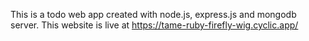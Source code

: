 This is a todo web app created with node.js, express.js and mongodb server. This website is live at https://tame-ruby-firefly-wig.cyclic.app/
